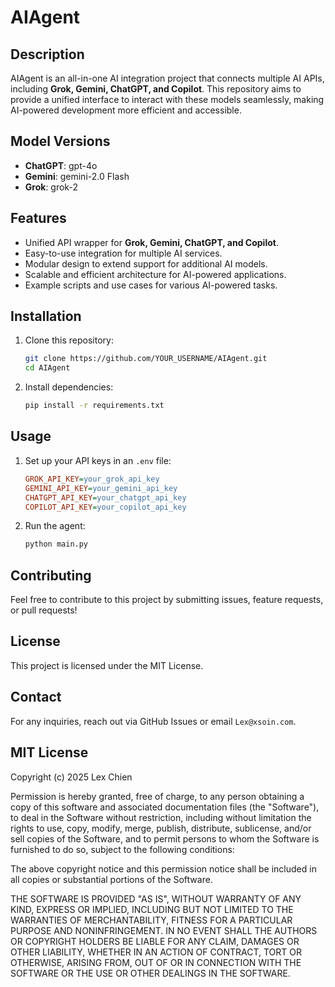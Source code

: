 # AIAgent

## Description
AIAgent is an all-in-one AI integration project that connects multiple AI APIs, including **Grok, Gemini, ChatGPT, and Copilot**. This repository aims to provide a unified interface to interact with these models seamlessly, making AI-powered development more efficient and accessible.

## Model Versions
- **ChatGPT**: gpt-4o
- **Gemini**: gemini-2.0 Flash
- **Grok**: grok-2

## Features
- Unified API wrapper for **Grok, Gemini, ChatGPT, and Copilot**.
- Easy-to-use integration for multiple AI services.
- Modular design to extend support for additional AI models.
- Scalable and efficient architecture for AI-powered applications.
- Example scripts and use cases for various AI-powered tasks.

## Installation
1. Clone this repository:
   ```sh
   git clone https://github.com/YOUR_USERNAME/AIAgent.git
   cd AIAgent
   ```
2. Install dependencies:
   ```sh
   pip install -r requirements.txt
   ```

## Usage
1. Set up your API keys in an `.env` file:
   ```ini
   GROK_API_KEY=your_grok_api_key
   GEMINI_API_KEY=your_gemini_api_key
   CHATGPT_API_KEY=your_chatgpt_api_key
   COPILOT_API_KEY=your_copilot_api_key
   ```
2. Run the agent:
   ```sh
   python main.py
   ```

## Contributing
Feel free to contribute to this project by submitting issues, feature requests, or pull requests!

## License
This project is licensed under the MIT License.

## Contact
For any inquiries, reach out via GitHub Issues or email `Lex@xsoin.com`.

## MIT License
Copyright (c) 2025 Lex Chien

Permission is hereby granted, free of charge, to any person obtaining a copy
of this software and associated documentation files (the "Software"), to deal
in the Software without restriction, including without limitation the rights
to use, copy, modify, merge, publish, distribute, sublicense, and/or sell
copies of the Software, and to permit persons to whom the Software is
furnished to do so, subject to the following conditions:

The above copyright notice and this permission notice shall be included in all
copies or substantial portions of the Software.

THE SOFTWARE IS PROVIDED "AS IS", WITHOUT WARRANTY OF ANY KIND, EXPRESS OR
IMPLIED, INCLUDING BUT NOT LIMITED TO THE WARRANTIES OF MERCHANTABILITY,
FITNESS FOR A PARTICULAR PURPOSE AND NONINFRINGEMENT. IN NO EVENT SHALL THE
AUTHORS OR COPYRIGHT HOLDERS BE LIABLE FOR ANY CLAIM, DAMAGES OR OTHER
LIABILITY, WHETHER IN AN ACTION OF CONTRACT, TORT OR OTHERWISE, ARISING FROM,
OUT OF OR IN CONNECTION WITH THE SOFTWARE OR THE USE OR OTHER DEALINGS IN THE
SOFTWARE.
